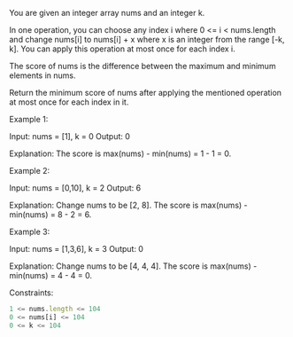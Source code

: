 You are given an integer array nums and an integer k.

In one operation, you can choose any index i where 0 <= i < nums.length and change nums[i] to nums[i] + x where x is an integer from the range [-k, k]. You can apply this operation at most once for each index i.

The score of nums is the difference between the maximum and minimum elements in nums.

Return the minimum score of nums after applying the mentioned operation at most once for each index in it.

 

Example 1:

Input: nums = [1], k = 0
Output: 0

Explanation: The score is max(nums) - min(nums) = 1 - 1 = 0.


Example 2:

Input: nums = [0,10], k = 2
Output: 6

Explanation: Change nums to be [2, 8]. The score is max(nums) - min(nums) = 8 - 2 = 6.


Example 3:

Input: nums = [1,3,6], k = 3
Output: 0

Explanation: Change nums to be [4, 4, 4]. The score is max(nums) - min(nums) = 4 - 4 = 0.
 

Constraints:
```js
1 <= nums.length <= 104
0 <= nums[i] <= 104
0 <= k <= 104
